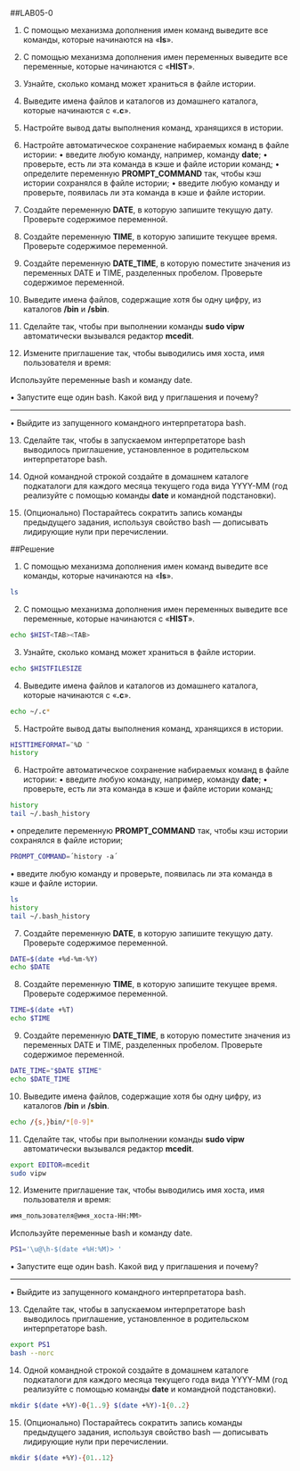 ##LAB05-0

1. С помощью механизма дополнения имен команд выведите все команды, которые начинаются на «**ls**».

2. С помощью механизма дополнения имен переменных выведите все переменные, которые начинаются с «**HIST**».

3. Узнайте, сколько команд может храниться в файле истории.

4. Выведите имена файлов и каталогов из домашнего каталога, которые начинаются с «**.c**».

5. Настройте вывод даты выполнения команд, хранящихся в истории.

6. Настройте автоматическое сохранение набираемых команд в файле истории:
• введите любую команду, например, команду **date**;
• проверьте, есть ли эта команда в кэше и файле истории команд;
• определите переменную **PROMPT_COMMAND** так, чтобы кэш истории сохранялся в файле истории;
• введите любую команду и проверьте,  появилась ли эта команда в кэше и файле истории.

7. Создайте переменную **DATE**, в которую запишите текущую дату. Проверьте содержимое переменной.

8. Создайте переменную **TIME**, в которую запишите текущее время. Проверьте содержимое переменной.

9. Создайте переменную **DATE_TIME**, в которую поместите значения из переменных DATE и TIME, разделенных пробелом. Проверьте содержимое переменной.

10. Выведите имена файлов, содержащие хотя бы одну цифру, из каталогов **/bin** и **/sbin**.

11. Сделайте так, чтобы при выполнении команды **sudo vipw** автоматически вызывался редактор **mcedit**.

12. Измените приглашение так, чтобы выводились имя хоста, имя пользователя и время:

Используйте переменные bash и команду date.

• Запустите еще один bash. Какой вид у приглашения и почему?
_______________________________________________________________
• Выйдите из запущенного командного интерпретатора bash.

13. Сделайте так, чтобы в запускаемом интерпретаторе bash выводилось приглашение, установленное в родительском интерпретаторе bash.

14. Одной командной строкой создайте в домашнем каталоге подкаталоги для каждого месяца текущего года вида YYYY-MM (год реализуйте с помощью команды **date** и командной подстановки).

15. (Опционально) Постарайтесь сократить запись команды предыдущего задания, используя свойство bash — дописывать лидирующие нули при перечислении.


##Решение
1. С помощью механизма дополнения имен команд выведите все команды, которые начинаются на «**ls**».

```bash
ls
```

2. С помощью механизма дополнения имен переменных выведите все переменные, которые начинаются с «**HIST**».


```bash
echo $HIST<TAB><TAB>
```

3. Узнайте, сколько команд может храниться в файле истории.

```bash
echo $HISTFILESIZE
```

4. Выведите имена файлов и каталогов из домашнего каталога, которые начинаются с «**.c**».

```bash
echo ~/.c*
```

5. Настройте вывод даты выполнения команд, хранящихся в истории.

```bash
HISTTIMEFORMAT=¨%D ¨
history
```

6. Настройте автоматическое сохранение набираемых команд в файле истории:
• введите любую команду, например, команду **date**;
• проверьте, есть ли эта команда в кэше и файле истории команд;

```bash
history
tail ~/.bash_history
```

• определите переменную **PROMPT_COMMAND** так, чтобы кэш истории сохранялся в файле истории;

```bash
PROMPT_COMMAND=´history -a´
```

• введите любую команду и проверьте,  появилась ли эта команда в кэше и файле истории.

```bash
ls
history
tail ~/.bash_history
```

7. Создайте переменную **DATE**, в которую запишите текущую дату. Проверьте содержимое переменной.

```bash
DATE=$(date +%d-%m-%Y)
echo $DATE
```

8. Создайте переменную **TIME**, в которую запишите текущее время. Проверьте содержимое переменной.

```bash
TIME=$(date +%T)
echo $TIME
```

9. Создайте переменную **DATE_TIME**, в которую поместите значения из переменных DATE и TIME, разделенных пробелом. Проверьте содержимое переменной.

```bash
DATE_TIME="$DATE $TIME"
echo $DATE_TIME
```

10. Выведите имена файлов, содержащие хотя бы одну цифру, из каталогов **/bin** и **/sbin**.

```bash
echo /{s,}bin/*[0-9]*
```

11. Сделайте так, чтобы при выполнении команды **sudo vipw** автоматически вызывался редактор **mcedit**.

```bash
export EDITOR=mcedit
sudo vipw
```

12. Измените приглашение так, чтобы выводились имя хоста, имя пользователя и время:

```bash
имя_пользователя@имя_хоста-HH:MM>
```

Используйте переменные bash и команду date.

```bash
PS1='\u@\h-$(date +%H:%M)> '
```

• Запустите еще один bash. Какой вид у приглашения и почему?
_______________________________________________________________
• Выйдите из запущенного командного интерпретатора bash.

13. Сделайте так, чтобы в запускаемом интерпретаторе bash выводилось приглашение, установленное в родительском интерпретаторе bash.

```bash
export PS1
bash --norc
```

14. Одной командной строкой создайте в домашнем каталоге подкаталоги для каждого месяца текущего года вида YYYY-MM (год реализуйте с помощью команды **date** и командной подстановки).

```bash
mkdir $(date +%Y)-0{1..9} $(date +%Y)-1{0..2}
```

15. (Опционально) Постарайтесь сократить запись команды предыдущего задания, используя свойство bash — дописывать лидирующие нули при перечислении.

```bash
mkdir $(date +%Y)-{01..12}
```